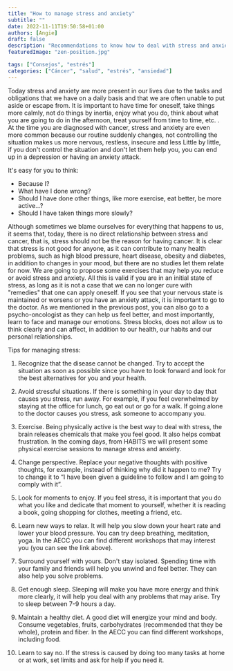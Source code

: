 ```yaml
---
title: "How to manage stress and anxiety"
subtitle: ""
date: 2022-11-11T19:50:58+01:00
authors: [Angie]
draft: false
description: "Recommendations to know how to deal with stress and anxiety after being diagnosed with a disease."
featuredImage: "zen-position.jpg"

tags: ["Consejos", "estrés"]
categories: ["Cáncer", "salud", "estrés", "ansiedad"]
---
```


Today stress and anxiety are more present in our lives due to the tasks and obligations that we have on a daily basis and that we are often unable to put aside or escape from. It is important to have time for oneself, take things more calmly, not do things by inertia, enjoy what you do, think about what you are going to do in the afternoon, treat yourself from time to time, etc. .
At the time you are diagnosed with cancer, stress and anxiety are even more common because our routine suddenly changes, not controlling the situation makes us more nervous, restless, insecure and less Little by little, if you don't control the situation and don't let them help you, you can end up in a depression or having an anxiety attack.

It's easy for you to think:
* Because I?
* What have I done wrong?
* Should I have done other things, like more exercise, eat better, be more active…?
* Should I have taken things more slowly?

Although sometimes we blame ourselves for everything that happens to us, it seems that, today, there is no direct relationship between stress and cancer, that is, stress should not be the reason for having cancer. It is clear that stress is not good for anyone, as it can contribute to many health problems, such as high blood pressure, heart disease, obesity and diabetes, in addition to changes in your mood, but there are no studies let them relate for now.
We are going to propose some exercises that may help you reduce or avoid stress and anxiety. All this is valid if you are in an initial state of stress, as long as it is not a case that we can no longer cure with "remedies" that one can apply oneself. If you see that your nervous state is maintained or worsens or you have an anxiety attack, it is important to go to the doctor. As we mentioned in the previous post, you can also go to a psycho-oncologist as they can help us feel better, and most importantly, learn to face and manage our emotions. Stress blocks, does not allow us to think clearly and can affect, in addition to our health, our habits and our personal relationships.

Tips for managing stress:

1. Recognize that the disease cannot be changed.
Try to accept the situation as soon as possible since you have to look forward and look for the best alternatives for you and your health.

2. Avoid stressful situations.
If there is something in your day to day that causes you stress, run away. For example, if you feel overwhelmed by staying at the office for lunch, go eat out or go for a walk. If going alone to the doctor causes you stress, ask someone to accompany you.

3. Exercise.
Being physically active is the best way to deal with stress, the brain releases chemicals that make you feel good. It also helps combat frustration. In the coming days, from HABITS we will present some physical exercise sessions to manage stress and anxiety.

4. Change perspective.
Replace your negative thoughts with positive thoughts, for example, instead of thinking why did it happen to me? Try to change it to “I have been given a guideline to follow and I am going to comply with it”.

5. Look for moments to enjoy.
If you feel stress, it is important that you do what you like and dedicate that moment to yourself, whether it is reading a book, going shopping for clothes, meeting a friend, etc.

6. Learn new ways to relax.
It will help you slow down your heart rate and lower your blood pressure. You can try deep breathing, meditation, yoga. In the AECC you can find different workshops that may interest you (you can see the link above).

7. Surround yourself with yours.
Don't stay isolated. Spending time with your family and friends will help you unwind and feel better. They can also help you solve problems.

8. Get enough sleep.
Sleeping will make you have more energy and think more clearly, it will help you deal with any problems that may arise. Try to sleep between 7-9 hours a day.

9. Maintain a healthy diet.
A good diet will energize your mind and body. Consume vegetables, fruits, carbohydrates (recommended that they be whole), protein and fiber. In the AECC you can find different workshops, including food.

10. Learn to say no.
If the stress is caused by doing too many tasks at home or at work, set limits and ask for help if you need it.

